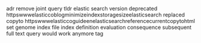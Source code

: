 adr remove joint query tldr elastic search version deprecated httpswwwelasticcoblogminimizeindexstoragesizeelasticsearch replaced copyto httpswwwelasticcoguideenelasticsearchreferencecurrentcopytohtml set genome index file index definition evaluation consequence subsequent full text query would work anymore tag